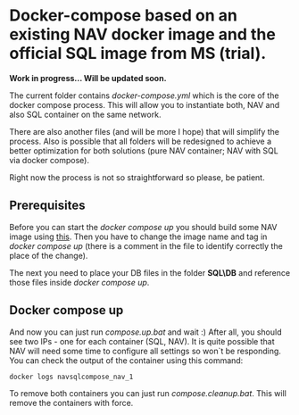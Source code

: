 # Docker-compose based on an existing NAV docker image and the official SQL image from MS (trial).
**Work in progress... Will be updated soon.**

The current folder contains *docker-compose.yml* which is the core of the docker compose process. 
This will allow you to instantiate both, NAV and also SQL container on the same network. 

There are also another files (and will be more I hope) that will simplify the process. 
Also is possible that all folders will be redesigned to achieve a better optimization for both solutions (pure NAV container; NAV with SQL via docker compose).

Right now the process is not so straightforward so please, be patient.


## Prerequisites
Before you can start the *docker compose up* you should build some NAV image using [this](https://github.com/Koubek/dockerfiles-dynamics-nav/tree/master/nav-authsql).
Then you have to change the image name and tag in *docker compose up* (there is a comment in the file to identify correctly the place of the change).

The next you need to place your DB files in the folder **SQL\DB** and reference those files inside *docker compose up*.


## Docker compose up
And now you can just run *compose.up.bat* and wait :) After all, you should see two IPs - one for each container (SQL, NAV). 
It is quite possible that NAV will need some time to configure all settings so won`t be responding.
You can check the output of the container using this command:
```docker
docker logs navsqlcompose_nav_1
```
To remove both containers you can just run *compose.cleanup.bat*. This will remove the containers with force.